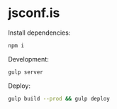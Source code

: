 # jsconf.is

Install dependencies:

```sh
npm i
```

Development: 

```sh
gulp server
```

Deploy: 

```sh
gulp build --prod && gulp deploy
```
